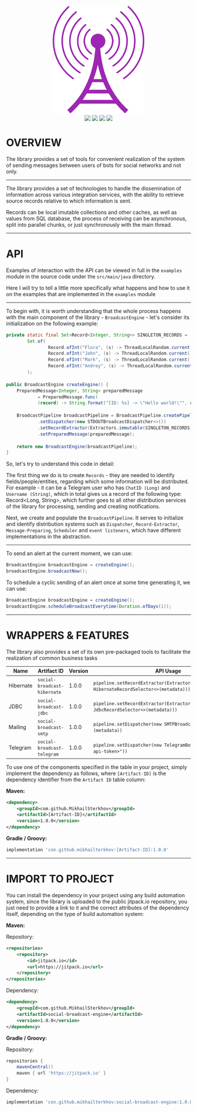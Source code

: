 <div align="center">
  <img src=".assets/broadcast.png" alt="broadcast" width="250"/>
  <br>
  <img src="https://img.shields.io/badge/language-Java-magenta?style=flat" />
  <img src="https://img.shields.io/badge/release-v1.0.0-magenta?style=flat" />
  <img src="https://img.shields.io/badge/repository-jitpack.io-magenta?style=flat" />
  <img src="https://img.shields.io/badge/license-MIT-magenta?style=flat" />
</div>

# OVERVIEW

The library provides a set of tools for convenient realization of 
the system of sending messages between users of bots for social networks 
and not only.

---

The library provides a set of technologies to handle the 
dissemination of information across various integration services, 
with the ability to retrieve source records relative to which 
information is sent.

Records can be local imutable collections and other caches, 
as well as values from SQL database, the process of receiving 
can be asynchronous, split into parallel chunks, or just 
synchronously with the main thread.

---

# API

Examples of interaction with the API can be viewed in full 
in the `examples` module in the source code under the `src/main/java` 
directory.

Here I will try to tell a little more specifically what happens 
and how to use it on the examples that are implemented in the 
`examples` module

---

To begin with, it is worth understanding that the whole process 
happens with the main component of the library - `BroadcastEngine` - 
let's consider its initialization on the following example:

```java
private static final Set<Record<Integer, String>> SINGLETON_RECORDS =
        Set.of(
                Record.ofInt("Flora", (s) -> ThreadLocalRandom.current().nextInt()), 
                Record.ofInt("John", (s) -> ThreadLocalRandom.current().nextInt()), 
                Record.ofInt("Mark", (s) -> ThreadLocalRandom.current().nextInt()), 
                Record.ofInt("Andrey", (s) -> ThreadLocalRandom.current().nextInt())
        );

public BroadcastEngine createEngine() {
    PreparedMessage<Integer, String> preparedMessage
            = PreparedMessage.func(
            (record) -> String.format("[ID: %s] -> \"Hello world!\"", record.getId()));

    BroadcastPipeline broadcastPipeline = BroadcastPipeline.createPipeline()
            .setDispatcher(new STDOUTBroadcastDispatcher<>())
            .setRecordExtractor(Extractors.immutable(SINGLETON_RECORDS))
            .setPreparedMessage(preparedMessage);
    
    return new BroadcastEngine(broadcastPipeline);
}
```

So, let's try to understand this code in detail:

The first thing we do is to create `Records` - they are needed to 
identify fields/people/entities, regarding which some information will 
be distributed. For example - it can be a Telegram user who 
has `ChatID (Long)` and `Username (String)`, which in total gives us 
a record of the following type: Record<Long, String>, which further 
goes to all other distribution services of the library for processing, 
sending and creating notifications.

Next, we create and populate the `BroadcastPipeline`. It serves to 
initialize and identify distribution systems such as `Dispatcher`, 
`Record-Extractor`, `Message-Preparing`, `Scheduler` and `event listeners`, 
which have different implementations in the abstraction.

---

To send an alert at the current moment, we can use:

```java
BroadcastEngine broadcastEngine = createEngine();
broadcastEngine.broadcastNow();
```

To schedule a cyclic sending of an alert once at some 
time generating it, we can use:

```java
BroadcastEngine broadcastEngine = createEngine();
broadcastEngine.scheduleBroadcastEverytime(Duration.ofDays(1));
```

---

# WRAPPERS & FEATURES

The library also provides a set of its own pre-packaged tools 
to facilitate the realization of common business tasks

| Name      | Artifact ID                  | Version | API Usage                                                                                          |
|-----------|------------------------------|---------|----------------------------------------------------------------------------------------------------|
| Hibernate | `social-broadcast-hibernate` | 1.0.0   | `pipeline.setRecordExtractor(Extractors.chunkyParallel(new HibernateRecordSelector<>(metadata)))`  |
| JDBC      | `social-broadcast-jdbc`      | 1.0.0   | `pipeline.setRecordExtractor(Extractors.chunkyParallel(new JdbcRecordSelector<>(metadata)))`       |
| Mailing   | `social-broadcast-smtp`      | 1.0.0   | `pipeline.setDispatcher(new SMTPBroadcastDispatcher<>(metadata))`                                  |
| Telegram  | `social-broadcast-telegram`  | 1.0.0   | `pipeline.setDispatcher(new TelegramBotDispatcher<>("<bot-api-token>"))`                           |

To use one of the components specified in the table in your project, 
simply implement the dependency as follows, where `[Artifact-ID]` 
is the dependency identifier from the `Artifact ID` table column:

**Maven:**

```xml
<dependency>
    <groupId>com.github.MikhailSterkhov</groupId>
    <artifactId>[Artifact-ID]</artifactId>
    <version>1.0.0</version>
</dependency>
```

**Gradle / Groovy:**

```groovy
implementation 'con.github.mikhailterkhov:[Artifact-ID]:1.0.0'
```

---

# IMPORT TO PROJECT

You can install the dependency in your project using any build automation system, 
since the library is uploaded to the public jitpack.io repository, 
you just need to provide a link to it and the correct attributes 
of the dependency itself, depending on the type of build automation system:

**Maven:**

Repository:

```xml
<repositories>
    <repository>
        <id>jitpack.io</id>
        <url>https://jitpack.io</url>
    </repository>
</repositories>
```

Dependency:

```xml
<dependency>
    <groupId>com.github.MikhailSterkhov</groupId>
    <artifactId>social-broadcast-engine</artifactId>
    <version>1.0.0</version>
</dependency>
```

**Gradle / Groovy:**

Repository:

```groovy
repositories {
    mavenCentral()
    maven { url 'https://jitpack.io' }
}
```

Dependency:

```groovy
implementation 'con.github.mikhailterkhov:social-broadcast-engine:1.0.0'
```

